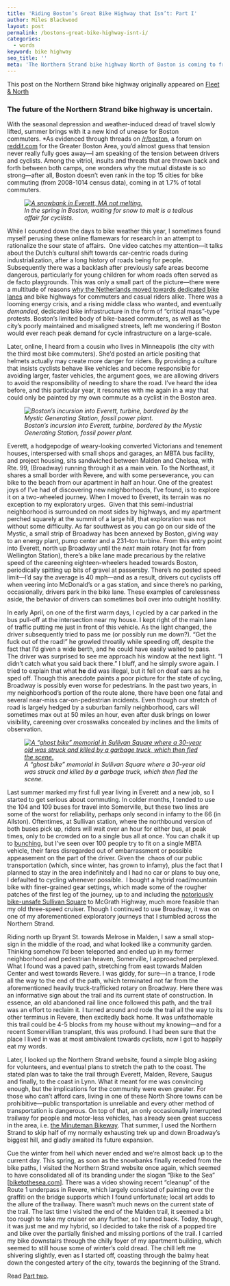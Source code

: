 ```yaml
---
title: 'Riding Boston’s Great Bike Highway that Isn’t: Part I'
author: Miles Blackwood
layout: post
permalink: /bostons-great-bike-highway-isnt-i/
categories:
  - words
keyword: bike highway
seo_title: ''
meta: 'The Northern Strand bike highway North of Boston is coming to fruition on an abandoned railway passing through Everett, Malden, Saugus and Revere.'
---
```


This post on the Northern Strand bike highway originally appeared on [Fleet & North](https://fleetandnorth.com/2015/05/23/riding-bostons-great-bike-highway-that-isnt-part-i/)

### The future of the Northern Strand bike highway is uncertain.

With the seasonal depression and weather-induced dread of travel slowly lifted, summer brings with it a new kind of unease for Boston commuters. \*As evidenced through threads on [/r/boston](https://reddit.com/r/boston '/r/boston'), a forum on [reddit.com](https://reddit.com) for the Greater Boston Area, you’d almost guess that tension never really fully goes away—I am speaking of the tension between drivers and cyclists. Among the vitriol, insults and threats that are thrown back and forth between both camps, one wonders why the mutual distaste is so strong—after all, Boston doesn’t even rank in the top 15 cities for bike commuting (from 2008-1014 census data), coming in at 1.7% of total commuters.

<figure><em><a href="https://i.imgur.com/9Aazu9w.jpg"><img alt="A snowbank in Everett, MA not melting." src="https://i.imgur.com/9Aazu9w.jpg" /></a></em><figcaption class="wp-caption-text"><em>In the spring in Boston, waiting for snow to melt is a tedious affair for cyclists.</em></figcaption></figure>

While I counted down the days to bike weather this year, I sometimes found myself perusing these online flamewars for research in an attempt to rationalize the sour state of affairs.  One video catches my attention—it talks about the Dutch’s cultural shift towards car-centric roads during industrialization, after a long history of roads being for people. Subsequently there was a backlash after previously safe areas become dangerous, particularly for young children for whom roads often served as de facto playgrounds. This was only a small part of the picture—there were a multitude of reasons [why the Netherlands moved towards dedicated bike lanes](https://www.youtube.com/watch?v=XuBdf9jYj7o) and bike highways for commuters and casual riders alike. There was a looming energy crisis, and a rising middle class who wanted, and eventually _demanded_, dedicated bike infrastructure in the form of “critical mass”-type protests. Boston’s limited body of bike-based commuters, as well as the city’s poorly maintained and misaligned streets, left me wondering if Boston would ever reach peak demand for cycle infrastructure on a large-scale.

Later, online, I heard from a cousin who lives in Minneapolis (the city with the third most bike commuters). She’d posted an article positing that helmets actually may create more danger for riders. By providing a culture that insists cyclists behave like vehicles and become responsible for avoiding larger, faster vehicles, the argument goes, we are allowing drivers to avoid the responsibility of needing to share the road. I’ve heard the idea before, and this particular year, it resonates with me again in a way that could only be painted by my own commute as a cyclist in the Boston area.

<figure><em><img alt="Boston’s incursion into Everett, turbine, bordered by the Mystic Generating Station, fossil power plant."  src="https://upload.wikimedia.org/wikipedia/commons/3/31/Mystic_Generating_Station,_Everett_MA.jpg" /></em><figcaption class="wp-caption-text"><em>Boston&rsquo;s incursion into Everett, turbine, bordered by the Mystic Generating Station, fossil power plant.</em></figcaption></figure>

Everett, a hodgepodge of weary-looking converted Victorians and tenement houses, interspersed with small shops and garages, an MBTA bus facility, and project housing, sits sandwiched between Malden and Chelsea, with Rte. 99, (Broadway) running through it as a main vein. To the Northeast, it shares a small border with Revere, and with some perseverance, you can bike to the beach from our apartment in half an hour. One of the greatest joys of I’ve had of discovering new neighborhoods, I’ve found, is to explore it on a two-wheeled journey. When I moved to Everett, its terrain was no exception to my exploratory urges.  Given that this semi-industrial neighborhood is surrounded on most sides by highways, and my apartment perched squarely at the summit of a large hill, that exploration was not without some difficulty. As far southwest as you can go on our side of the Mystic, a small strip of Broadway has been annexed by Boston, giving way to an energy plant, pump center and a 231-ton turbine. From this entry point into Everett, north up Broadway until the _next_ main rotary (not far from Wellington Station), there’s a bike lane made precarious by the relative speed of the careening eighteen-wheelers headed towards Boston, periodically spitting up bits of gravel at passersby. There’s no posted speed limit—I’d say the average is 40 mph—and as a result, drivers cut cyclists off when veering into McDonald’s or a gas station, and since there’s no parking, occasionally, drivers park in the bike lane. These examples of carelessness aside, the behavior of drivers can sometimes boil over into outright hostility.

In early April, on one of the first warm days, I cycled by a car parked in the bus pull-off at the intersection near my house. I kept right of the main lane of traffic putting me just in front of this vehicle. As the light changed, the driver subsequently tried to pass me (or possibly run me down?). “Get the fuck out of the road!” he growled throatily while speeding off, despite the fact that I’d given a wide berth, and he could have easily waited to pass. The driver was surprised to see me approach his window at the next light. “I didn’t catch what you said back there.” I bluff, and he simply swore again. I tried to explain that what **he** did was illegal, but it fell on deaf ears as he sped off. Though this anecdote paints a poor picture for the state of cycling, Broadway is possibly even worse for pedestrians. In the past two years, in my neighborhood’s portion of the route alone, there have been one fatal and several near-miss car-on-pedestrian incidents. Even though our stretch of road is largely hedged by a suburban family neighborhood, cars will sometimes max out at 50 miles an hour, even after dusk brings on lower visibility, careening over crosswalks concealed by inclines and the limits of observation.

<figure><em><a href="https://www.universalhub.com/2014/bicyclists-remember-one-their-own-sullivan-square"><img alt="A “ghost bike” memorial in Sullivan Square where a 30-year old was struck and killed by a garbage truck, which then fled the scene." src="https://www.universalhub.com/files/styles/large_image/public/images/photos/ssghostbike.jpg?itok=mJFL3Iyx" /></a></em><figcaption class="wp-caption-text"><em>A &ldquo;ghost bike&rdquo; memorial in Sullivan Square where a 30-year old was struck and killed by a garbage truck, which then fled the scene.</em></figcaption></figure>

Last summer marked my first full year living in Everett and a new job, so I started to get serious about commuting. In colder months, I tended to use the 104 and 109 buses for travel into Somerville, but these two lines are some of the worst for reliability, perhaps only second in infamy to the 66 (in Allston). Oftentimes, at Sullivan station, where the northbound version of both buses pick up, riders will wait over an hour for either bus, at peak times, only to be crowded on to a single bus all at once. You can chalk it up to [bunching](https://setosa.io/bus/), but I’ve seen over 100 people try to fit on a single MBTA vehicle, their fares disregarded out of embarrassment or possible appeasement on the part of the driver. Given the  chaos of our public transportation (which, since winter, has grown to infamy), plus the fact that I planned to stay in the area indefinitely and I had no car or plans to buy one, I defaulted to cycling whenever possible.  I bought a hybrid road/mountain bike with finer-grained gear settings, which made some of the rougher patches of the first leg of the journey, up to and including the [notoriously bike-unsafe Sullivan Square](https://www.universalhub.com/2014/bicyclists-remember-one-their-own-sullivan-square) to McGrath Highway, much more feasible than my old three-speed cruiser. Though I continued to use Broadway, it was on one of my aforementioned exploratory journeys that I stumbled across the Northern Strand.

Riding north up Bryant St. towards Melrose in Malden, I saw a small stop-sign in the middle of the road, and what looked like a community garden. Thinking somehow I’d been teleported and ended up in my former neighborhood and pedestrian heaven, Somerville, I approached perplexed. What I found was a paved path, stretching from east towards Malden Center and west towards Revere. I was giddy, for sure—in a trance, I rode all the way to the end of the path, which terminated not far from the aforementioned heavily truck-trafficked rotary on Broadway. Here there was an informative sign about the trail and its current state of construction. In essence, an old abandoned rail line once followed this path, and the trail was an effort to reclaim it. I turned around and rode the trail all the way to its other terminus in Revere, then excitedly back home. It was unfathomable this trail could be 4-5 blocks from my house without my knowing—and for a recent Somervillian transplant, this was profound. I had been sure that the place I lived in was at most ambivalent towards cyclists, now I got to happily eat my words.

Later, I looked up the Northern Strand website, found a simple blog asking for volunteers, and eventual plans to stretch the path to the coast. The stated plan was to take the trail through Everett, Malden, Revere, Saugus and finally, to the coast in Lynn. What it meant for me was convincing enough, but the implications for the community were even greater. For those who can’t afford cars, living in one of these North Shore towns can be prohibitive—public transportation is unreliable and every other method of transportation is dangerous. On top of that, an only occasionally interrupted trailway for people and motor-less vehicles, has already seen great success in the area, i.e. [the Minuteman Bikeway](https://www.minutemanbikeway.org/). That summer, I used the Northern Strand to skip half of my normally exhausting trek up and down Broadway’s biggest hill, and gladly awaited its future expansion.

Cue the winter from hell which never ended and we’re almost back up to the current day. This spring, as soon as the snowbanks finally receded from the bike paths, I visited the Northern Strand website once again, which seemed to have consolidated all of its branding under the slogan “Bike to the Sea” [[biketothesea.com](https://biketothesea.com)]. There was a video showing recent “cleanup” of the Route 1 underpass in Revere, which largely consisted of painting over the graffiti on the bridge supports which I found unfortunate; local art adds to the allure of the trailway. There wasn’t much news on the current state of the trail. The last time I visited the end of the Malden trail, it seemed a bit too rough to take my cruiser on any further, so I turned back. Today, though, it was just me and my hybrid, so I decided to take the risk of a popped tire and bike over the partially finished and missing portions of the trail. I carried my bike downstairs through the chilly foyer of my apartment building, which seemed to still house some of winter’s cold dread. The chill left me shivering slightly, even as I started off, coasting through the balmy heat down the congested artery of the city, towards the beginning of the Strand.

Read [Part two](https://blackwood.io/bostons-great-bike-highway-isnt-ii/).
